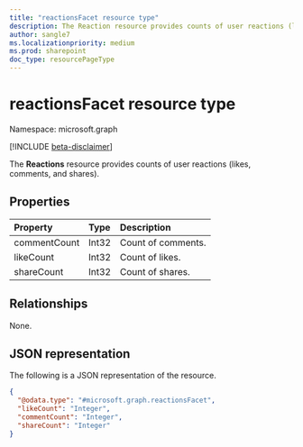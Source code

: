 ```yaml
---
title: "reactionsFacet resource type"
description: The Reaction resource provides counts of user reactions (likes, comments, and shares).
author: sangle7
ms.localizationpriority: medium
ms.prod: sharepoint
doc_type: resourcePageType
---
```


# reactionsFacet resource type

Namespace: microsoft.graph

[!INCLUDE [beta-disclaimer](../../includes/beta-disclaimer.md)]

The **Reactions** resource provides counts of user reactions (likes, comments, and shares).

## Properties
|Property|Type|Description|
|:---|:---|:---|
|commentCount|Int32|Count of comments.|
|likeCount|Int32|Count of likes. |
|shareCount|Int32|Count of shares.|

## Relationships
None.

## JSON representation
The following is a JSON representation of the resource.
<!-- {
  "blockType": "resource",
  "@odata.type": "microsoft.graph.reactionsFacet"
}
-->
``` json
{
  "@odata.type": "#microsoft.graph.reactionsFacet",
  "likeCount": "Integer",
  "commentCount": "Integer",
  "shareCount": "Integer"
}
```

